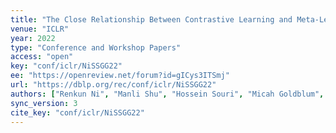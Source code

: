 ```yaml
---
title: "The Close Relationship Between Contrastive Learning and Meta-Learning."
venue: "ICLR"
year: 2022
type: "Conference and Workshop Papers"
access: "open"
key: "conf/iclr/NiSSGG22"
ee: "https://openreview.net/forum?id=gICys3ITSmj"
url: "https://dblp.org/rec/conf/iclr/NiSSGG22"
authors: ["Renkun Ni", "Manli Shu", "Hossein Souri", "Micah Goldblum", "Tom Goldstein"]
sync_version: 3
cite_key: "conf/iclr/NiSSGG22"
---
```

